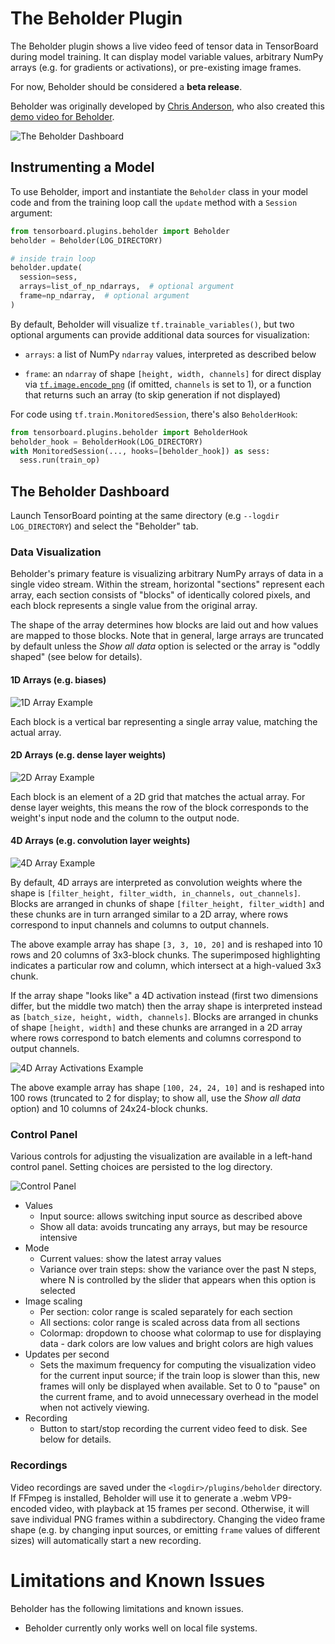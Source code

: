 # The Beholder Plugin

The Beholder plugin shows a live video feed of tensor data in TensorBoard during
model training. It can display model variable values, arbitrary NumPy arrays
(e.g. for gradients or activations), or pre-existing image frames.

For now, Beholder should be considered a **beta release**.

Beholder was originally developed by [Chris Anderson][chrisranderson], who also
created this [demo video for Beholder][demo-video].

[chrisranderson]: https://github.com/chrisranderson
[demo-video]: https://www.youtube.com/watch?v=06HjEr0OX5k

![The Beholder Dashboard](docs/beholder.png)

## Instrumenting a Model

To use Beholder, import and instantiate the `Beholder` class in your model code
and from the training loop call the `update` method with a `Session` argument:

```python
from tensorboard.plugins.beholder import Beholder
beholder = Beholder(LOG_DIRECTORY)

# inside train loop
beholder.update(
  session=sess,
  arrays=list_of_np_ndarrays,  # optional argument
  frame=np_ndarray,  # optional argument
)
```

By default, Beholder will visualize `tf.trainable_variables()`, but two optional
arguments can provide additional data sources for visualization:

- `arrays`: a list of NumPy `ndarray` values, interpreted as described below

- `frame`: an `ndarray` of shape `[height, width, channels]` for direct display
  via [`tf.image.encode_png`][encode-png] (if omitted, `channels` is set to 1),
  or a function that returns such an array (to skip generation if not displayed)

[encode-png]: https://www.tensorflow.org/api_docs/python/tf/image/encode_png

For code using `tf.train.MonitoredSession`, there's also `BeholderHook`:

```python
from tensorboard.plugins.beholder import BeholderHook
beholder_hook = BeholderHook(LOG_DIRECTORY)
with MonitoredSession(..., hooks=[beholder_hook]) as sess:
  sess.run(train_op)
```

## The Beholder Dashboard

Launch TensorBoard pointing at the same directory (e.g `--logdir LOG_DIRECTORY`)
and select the "Beholder" tab.

### Data Visualization

Beholder's primary feature is visualizing arbitrary NumPy arrays of data in a
single video stream. Within the stream, horizontal "sections" represent each
array, each section consists of "blocks" of identically colored pixels, and
each block represents a single value from the original array.

The shape of the array determines how blocks are laid out and how values are
mapped to those blocks. Note that in general, large arrays are truncated by
default unless the *Show all data* option is selected or the array is "oddly
shaped" (see below for details).

#### 1D Arrays (e.g. biases)

![1D Array Example](docs/array_1d.png)

Each block is a vertical bar representing a single array value, matching the
actual array.

#### 2D Arrays (e.g. dense layer weights)

![2D Array Example](docs/array_2d.png)

Each block is an element of a 2D grid that matches the actual array. For dense
layer weights, this means the row of the block corresponds to the weight's input
node and the column to the output node.

#### 4D Arrays (e.g. convolution layer weights)

![4D Array Example](docs/array_4d.png)

By default, 4D arrays are interpreted as convolution weights where the shape is
`[filter_height, filter_width, in_channels, out_channels]`. Blocks are arranged
in chunks of shape `[filter_height, filter_width]` and these chunks are in turn
arranged similar to a 2D array, where rows correspond to input channels and
columns to output channels.

The above example array has shape `[3, 3, 10, 20]` and is reshaped into 10 rows
and 20 columns of 3x3-block chunks. The superimposed highlighting indicates a
particular row and column, which intersect at a high-valued 3x3 chunk.

If the array shape "looks like" a 4D activation instead (first two dimensions
differ, but the middle two match) then the array shape is interpreted instead
as `[batch_size, height, width, channels]`. Blocks are arranged in chunks of
shape `[height, width]` and these chunks are arranged in a 2D array where rows
correspond to batch elements and columns correspond to output channels.

![4D Array Activations Example](docs/array_4d_activations.png)

The above example array has shape `[100, 24, 24, 10]` and is reshaped into
100 rows (truncated to 2 for display; to show all, use the *Show all data*
option) and 10 columns of 24x24-block chunks.

### Control Panel

Various controls for adjusting the visualization are available in a left-hand
control panel. Setting choices are persisted to the log directory.

![Control Panel](docs/controls.png)

- Values
  - Input source: allows switching input source as described above
  - Show all data: avoids truncating any arrays, but may be resource intensive
- Mode
  - Current values: show the latest array values
  - Variance over train steps: show the variance over the past N steps, where N
    is controlled by the slider that appears when this option is selected
- Image scaling
  - Per section: color range is scaled separately for each section
  - All sections: color range is scaled across data from all sections
  - Colormap: dropdown to choose what colormap to use for displaying data - dark
    colors are low values and bright colors are high values
- Updates per second
  - Sets the maximum frequency for computing the visualization video for the
    current input source; if the train loop is slower than this, new frames will
    only be displayed when available. Set to 0 to "pause" on the current frame,
    and to avoid unnecessary overhead in the model when not actively viewing.
- Recording
  - Button to start/stop recording the current video feed to disk. See below for
    details.

### Recordings

Video recordings are saved under the `<logdir>/plugins/beholder` directory. If
FFmpeg is installed, Beholder will use it to generate a .webm VP9-encoded video,
with playback at 15 frames per second. Otherwise, it will save individual PNG
frames within a subdirectory. Changing the video frame shape (e.g. by changing
input sources, or emitting `frame` values of different sizes) will automatically
start a new recording.

# Limitations and Known Issues

Beholder has the following limitations and known issues.

* Beholder currently only works well on local file systems.
